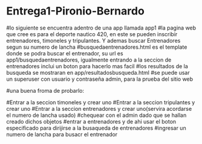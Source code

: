 # Entrega1-Pironio-Bernardo
#lo siguiente se encuentra adentro de una app llamada app1
#la pagina web que cree es para el deporte nautico 420, en este se pueden inscribir entrenadores, timoneles y tripulantes. Y ademas buscar Entrenadores segun su numero de lancha
#busquedaentrenadores.html es el template donde se podra buscar el entrenador, su url es app1/busquedaentrenadores, igualmente entrando a la seccion de entrenadores inclui un boton para hacerlo mas facil
#los resultados de la busqueda se mostraran en app/resultadosbusqueda.html
#se puede usar un superuser con usuario y contraseña admin, para la prueba del sitio web

#una buena froma de probarlo:

#Entrar a la seccion timoneles y crear uno
#Entrar a la seccion tripulantes y crear uno
#Entrar a la seccion entrenadores y crear uno(servira acordarse el numero de lancha usado)
#chequear con el admin dado que se hallan creado dichos objetos
#entrar a entrenadores y de ahi usar el boton especificado para dirijirse a la busaqueda de entrenadores
#ingresar un numero de lancha para busacr el entrenador
